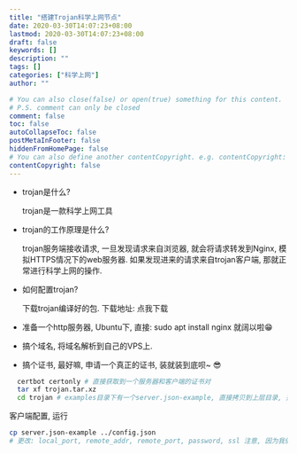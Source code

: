 ```yaml
---
title: "搭建Trojan科学上网节点"
date: 2020-03-30T14:07:23+08:00
lastmod: 2020-03-30T14:07:23+08:00
draft: false
keywords: []
description: ""
tags: []
categories: ["科学上网"]
author: ""

# You can also close(false) or open(true) something for this content.
# P.S. comment can only be closed
comment: false
toc: false
autoCollapseToc: false
postMetaInFooter: false
hiddenFromHomePage: false
# You can also define another contentCopyright. e.g. contentCopyright: "This is another copyright."
contentCopyright: false
---
```

<!--more-->

+ trojan是什么?

  trojan是一款科学上网工具

+ trojan的工作原理是什么?

  trojan服务端接收请求, 一旦发现请求来自浏览器, 就会将请求转发到Nginx, 模拟HTTPS情况下的web服务器. 如果发现进来的请求来自trojan客户端, 那就正常进行科学上网的操作.

+ 如何配置trojan?

  下载trojan编译好的包. 下载地址: 点我下载

* 准备一个http服务器, Ubuntu下, 直接: sudo apt install nginx 就阔以啦😁

* 搞个域名, 将域名解析到自己的VPS上.

* 搞个证书, 最好嘛, 申请一个真正的证书, 装就装到底呗~ 😎

```bash
  certbot certonly # 直接获取到一个服务器和客户端的证书对
  tar xf trojan.tar.xz
  cd trojan # examples目录下有一个server.json-example, 直接拷贝到上层目录, 并且改名为: config.json 一般只需要更改password字段和ssl字段就阔以了
```

客户端配置, 运行

```bash
cp server.json-example ../config.json
# 更改: local_port, remote_addr, remote_port, password, ssl 注意, 因为我们都使用的是真正的证书, 所以, ssl项里面, "verify": true, "verify_hostname": true, 真正的证书, 真正的域名, 都填true
```